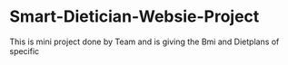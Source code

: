 # Smart-Dietician-Websie-Project

This is mini project done by Team 
and is giving the Bmi and Dietplans of specific
